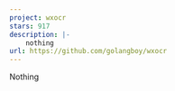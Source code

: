 ```yaml
---
project: wxocr
stars: 917
description: |-
    nothing
url: https://github.com/golangboy/wxocr
---
```


Nothing
